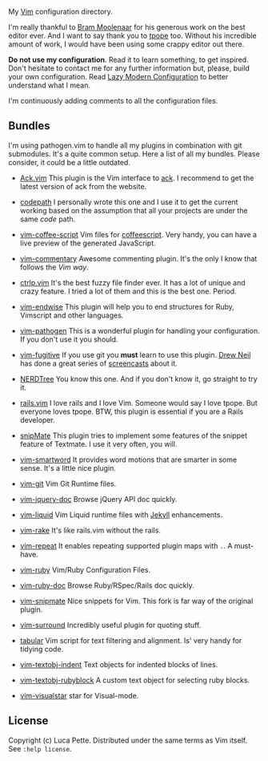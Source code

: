 My [Vim](http://www.vim.org) configuration directory.

I'm really thankful to [Bram Moolenaar](http://www.moolenaar.net/) for his
generous work on the best editor ever. And I want to say thank you to
[tpope](http://tpo.pe/) too. Without his incredible amount of work, I would
have been using some crappy editor out there.

**Do not use my configuration**. Read it to learn something, to get inspired.
Don't hesitate to contact me for any further information but, please, build
your own configuration. Read [Lazy Modern
Configuration](http://lucapette.com/vim/rails/vim-for-rails-developers-lazy-modern-configuration/)
to better understand what I mean.

I'm continuously adding comments to all the configuration files.

Bundles
-------

I'm using pathogen.vim to handle all my plugins in combination with git
submodules. It's a quite common setup. Here a list of all my bundles. Please
consider, it could be a little outdated.


- [Ack.vim](http://www.vim.org/scripts/script.php?script_id=2572)
  This plugin is the Vim interface to [ack](http://betterthangrep.com/). I
  recommend to get the latest version of ack from the website.

- [codepath](http://www.vim.org/scripts/script.php?script_id=3435)
  I personally wrote this one and I use it to get the current working based on
  the assumption that all your projects are under the same *code* path.

- [vim-coffee-script](https://github.com/kchmck/vim-coffee-script)
  Vim files for [coffeescript](http://coffeescript.org/). Very handy, you can
  have a live preview of the generated JavaScript.

- [vim-commentary](https://github.com/tpope/vim-commentary)
  Awesome commenting plugin. It's the only I know that follows the *Vim way*.

- [ctrlp.vim](http://kien.github.com/ctrlp.vim/)
  It's the best fuzzy file finder ever. It has a lot of unique and crazy
  feature. I tried a lot of them and this is the best one. Period.

- [vim-endwise](https://github.com/tpope/vim-endwise)
  This plugin will help you to end structures for Ruby, Vimscript and other
  languages.

- [vim-pathogen](https://github.com/tpope/vim-pathogen)
  This is a wonderful plugin for handling your configuration. If you don't
  use it you should.

- [vim-fugitive](https://github.com/tpope/vim-fugitive)
  If you use git you **must** learn to use this plugin.
  [Drew Neil](https://github.com/nelstrom) has done a great series of
  [screencasts](http://vimcasts.org/) about it.

- [NERDTree](http://www.vim.org/scripts/script.php?script_id=1658)
  You know this one. And if you don't know it, go straight to try it.

- [rails.vim](http://rails.vim.tpope.net/)
  I love rails and I love Vim. Someone would say I love tpope. But everyone
  loves tpope. BTW, this plugin is essential if you are a Rails developer.

- [snipMate](https://github.com/garbas/vim-snipmate)
  This plugin tries to implement some features of the snippet feature of
  Textmate. I use it very often, you will.

- [vim-smartword](https://github.com/kana/vim-smartword)
  It provides word motions that are smarter in some sense. It's a little
  nice plugin.

- [vim-git](https://github.com/tpope/vim-git)
  Vim Git Runtime files.

- [vim-jquery-doc](https://github.com/lucapette/vim-jquery-doc)
  Browse jQuery API doc quickly.

- [vim-liquid](https://github.com/tpope/vim-liquid)
  Vim Liquid runtime files with [Jekyll](http://jekyllrb.com/) enhancements.

- [vim-rake](https://github.com/tpope/vim-rake)
   It's like rails.vim without the rails.

- [vim-repeat](https://github.com/tpope/vim-repeat)
  It enables repeating supported plugin maps with `.`. A must-have.

- [vim-ruby](https://github.com/vim-ruby/vim-ruby)
  Vim/Ruby Configuration Files.

- [vim-ruby-doc](https://github.com/lucapette/vim-ruby-doc)
  Browse Ruby/RSpec/Rails doc quickly.

- [vim-snipmate](https://github.com/garbas/vim-snipmate)
  Nice snippets for Vim. This fork is far way of the original plugin.

- [vim-surround](https://github.com/tpope/vim-surround)
  Incredibly useful plugin for quoting stuff.

- [tabular](https://github.com/godlygeek/tabular)
  Vim script for text filtering and alignment. Is' very handy for tidying
  code.

- [vim-textobj-indent](https://github.com/kana/vim-textobj-indent)
  Text objects for indented blocks of lines.

- [vim-textobj-rubyblock](https://github.com/nelstrom/vim-textobj-rubyblock)
  A custom text object for selecting ruby blocks.

- [vim-visualstar](https://github.com/thinca/vim-visualstar)
  star for Visual-mode.

License
-------

Copyright (c) Luca Pette. Distributed under the same terms as Vim itself. See `:help license`.
